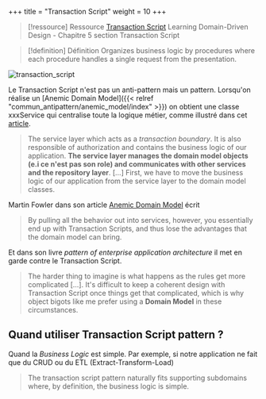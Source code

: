+++
title = "Transaction Script"
weight = 10
+++

> [!ressource] Ressource
> [Transaction Script](https://martinfowler.com/eaaCatalog/transactionScript.html)
> Learning Domain-Driven Design - Chapitre 5 section Transaction Script

> [!definition] Définition
> Organizes business logic by procedures where each procedure handles a single request from the presentation.

![transaction_script](transaction_script.png)

Le Transaction Script n'est pas un anti-pattern mais un pattern. Lorsqu'on réalise un [Anemic Domain Model]({{< relref "commun_antipattern/anemic_model/index" >}}) on obtient une classe xxxService qui centralise toute la logique métier, comme illustré dans cet [article](https://www.petrikainulainen.net/software-development/design/the-biggest-flaw-of-spring-web-applications/).

> The service layer which acts as a *transaction boundary*. It is also responsible of authorization and contains the business logic of our application. **The service layer manages the domain model objects (e.i ce n'est pas son role) and communicates with other services and the repository layer**. [...] First, we have to move the business logic of our application from the service layer to the domain model classes.

Martin Fowler dans son article [Anemic Domain Model](https://martinfowler.com/bliki/AnemicDomainModel.html) écrit

> By pulling all the behavior out into services, however, you essentially end up with Transaction Scripts, and thus lose the advantages that the domain model can bring.

Et dans son livre *pattern of enterprise application architecture* il met en garde contre le Transaction Script. 

> The harder thing to imagine is what happens as the rules get
more complicated [...]. It's difficult to keep a coherent design with
Transaction Script once things get that complicated, which is why object bigots like me prefer using a **Domain
Model** in these circumstances.

## Quand utiliser Transaction Script pattern ?
Quand la *Business Logic* est simple. Par exemple, si notre application ne fait que du CRUD ou du ETL (Extract-Transform-Load)

> The transaction script pattern naturally fits supporting subdomains where, by definition, the business logic is simple.     